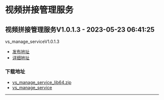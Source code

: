 # 视频拼接管理服务
## 视频拼接管理服务V1.0.1.3 - 2023-05-23 06:41:25
vs_manage_serviceV1.0.1.3
*  [发布地址](https://github.com/jadehh/VideoStitching/releases/tag/vs_manage_serviceV1.0.1.3)
*  [详细地址](https://github.com/jadehh/jadehh_file/releases/tag/vs_manage_serviceV1.0.1.3)
### 下载地址
* [vs_manage_service_lib64.zip](https://gh.ddlc.top/https://github.com/jadehh/jadehh_file/releases/download/vs_manage_serviceV1.0.1.3/vs_manage_service_lib64.zip)
* [vs_manage_service](https://gh.ddlc.top/https://github.com/jadehh/jadehh_file/releases/download/vs_manage_serviceV1.0.1.3/vs_manage_service)
----